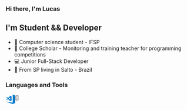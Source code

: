 ### Hi there, I'm Lucas

## I'm Student && Developer

- 📕 Computer science student - IFSP
- 💼 College Scholar - Monitoring and training teacher for programming competitions
- 💻 Junior Full-Stack Developer
- 📍 From SP living in Salto - Brazil

### Languages and Tools

[<img align="left" alt="Visual Studio Code" width="26px" src="https://raw.githubusercontent.com/github/explore/80688e429a7d4ef2fca1e82350fe8e3517d3494d/topics/visual-studio-code/visual-studio-code.png" />]

<br/>
<br/>
